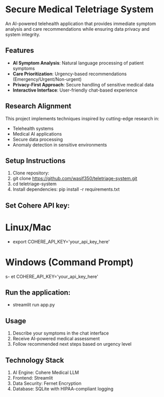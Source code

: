 # Secure Medical Teletriage System

An AI-powered telehealth application that provides immediate symptom analysis and care recommendations while ensuring data privacy and system integrity.

## Features

- **AI Symptom Analysis**: Natural language processing of patient symptoms
- **Care Prioritization**: Urgency-based recommendations (Emergency/Urgent/Non-urgent)
- **Privacy-First Approach**: Secure handling of sensitive medical data
- **Interactive Interface**: User-friendly chat-based experience

## Research Alignment

This project implements techniques inspired by cutting-edge research in:
- Telehealth systems
- Medical AI applications
- Secure data processing
- Anomaly detection in sensitive environments

## Setup Instructions

1. Clone repository:
2. git clone https://github.com/wasif350/teletriage-system.git
3. cd teletriage-system
4. Install dependencies:
   pip install -r requirements.txt

## Set Cohere API key:

# Linux/Mac
- export COHERE_API_KEY='your_api_key_here'
# Windows (Command Prompt)
s- et COHERE_API_KEY='your_api_key_here'


## Run the application:

- streamlit run app.py

## Usage

1. Describe your symptoms in the chat interface
2. Receive AI-powered medical assessment
3. Follow recommended next steps based on urgency level


## Technology Stack

1. AI Engine: Cohere Medical LLM
2. Frontend: Streamlit
3. Data Security: Fernet Encryption
4. Database: SQLite with HIPAA-compliant logging